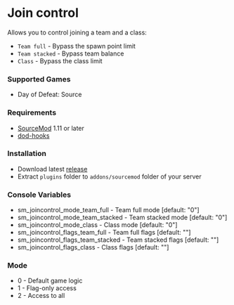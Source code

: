 # Join control

Allows you to control joining a team and a class:

* `Team full` - Bypass the spawn point limit
* `Team stacked` - Bypass team balance
* `Class` - Bypass the class limit

### Supported Games

* Day of Defeat: Source

### Requirements

* [SourceMod](https://www.sourcemod.net) 1.11 or later
* [dod-hooks](https://github.com/dronelektron/dod-hooks)

### Installation

* Download latest [release](https://github.com/dronelektron/join-control/releases)
* Extract `plugins` folder to `addons/sourcemod` folder of your server

### Console Variables

* sm_joincontrol_mode_team_full - Team full mode [default: "0"]
* sm_joincontrol_mode_team_stacked - Team stacked mode [default: "0"]
* sm_joincontrol_mode_class - Class mode [default: "0"]
* sm_joincontrol_flags_team_full - Team full flags [default: ""]
* sm_joincontrol_flags_team_stacked - Team stacked flags [default: ""]
* sm_joincontrol_flags_class - Class flags [default: ""]

### Mode

* 0 - Default game logic
* 1 - Flag-only access
* 2 - Access to all
